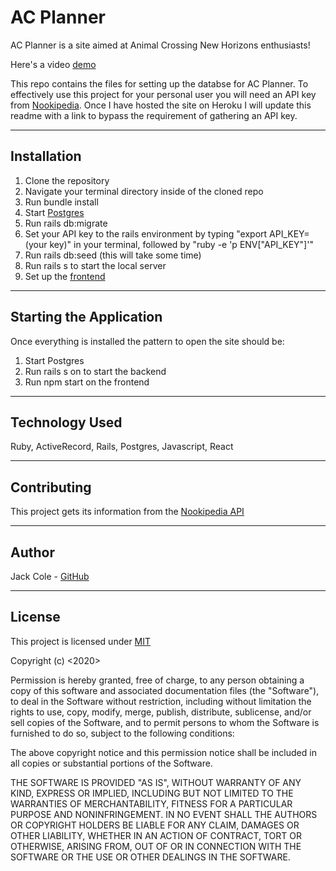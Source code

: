 AC Planner
========================

AC Planner is a site aimed at Animal Crossing New Horizons enthusiasts!

Here's a video [demo](https://www.youtube.com/watch?v=lEGqJHjB6ck)

This repo contains the files for setting up the databse for AC Planner. To effectively use this project for your personal user you will need an API key from [Nookipedia](https://nookipedia.com/api/). Once I have hosted the site on Heroku I will update this readme with a link to bypass the requirement of gathering an API key.

---

## Installation

1. Clone the repository
2. Navigate your terminal directory inside of the cloned repo
3. Run bundle install
4. Start [Postgres](https://postgresapp.com/downloads.html)
5. Run rails db:migrate
6. Set your API key to the rails environment by typing "export API_KEY=(your key)" in your terminal, followed by "ruby -e 'p ENV["API_KEY"]'"
7. Run rails db:seed (this will take some time)
8. Run rails s to start the local server
9. Set up the [frontend](https://github.com/123JackCole/acplanner_frontend)

---

## Starting the Application

Once everything is installed the pattern to open the site should be: 

1. Start Postgres
2. Run rails s on to start the backend
3. Run npm start on the frontend

---

## Technology Used

Ruby, 
ActiveRecord,
Rails,
Postgres,
Javascript,
React

---

## Contributing

This project gets its information from the [Nookipedia API](https://nookipedia.com/api/)

---

## Author

Jack Cole - [GitHub](https://github.com/123JackCole)

---

## License

This project is licensed under [MIT](https://en.wikipedia.org/wiki/MIT_License#References)

Copyright (c) <2020> <Jack Cole>

Permission is hereby granted, free of charge, to any person obtaining a copy
of this software and associated documentation files (the "Software"), to deal
in the Software without restriction, including without limitation the rights
to use, copy, modify, merge, publish, distribute, sublicense, and/or sell
copies of the Software, and to permit persons to whom the Software is
furnished to do so, subject to the following conditions:

The above copyright notice and this permission notice shall be included in all
copies or substantial portions of the Software.

THE SOFTWARE IS PROVIDED "AS IS", WITHOUT WARRANTY OF ANY KIND, EXPRESS OR
IMPLIED, INCLUDING BUT NOT LIMITED TO THE WARRANTIES OF MERCHANTABILITY,
FITNESS FOR A PARTICULAR PURPOSE AND NONINFRINGEMENT. IN NO EVENT SHALL THE
AUTHORS OR COPYRIGHT HOLDERS BE LIABLE FOR ANY CLAIM, DAMAGES OR OTHER
LIABILITY, WHETHER IN AN ACTION OF CONTRACT, TORT OR OTHERWISE, ARISING FROM,
OUT OF OR IN CONNECTION WITH THE SOFTWARE OR THE USE OR OTHER DEALINGS IN THE
SOFTWARE.
